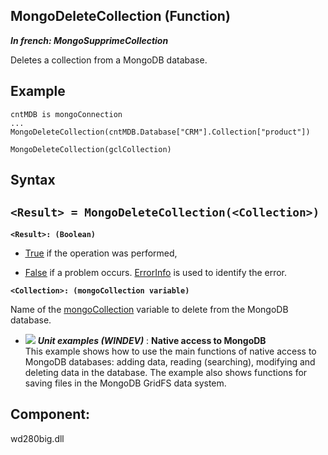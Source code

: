 


## MongoDeleteCollection (Function)

***In french: MongoSupprimeCollection***



<a name="XUse"></a>
<a name="Use"></a>
<a name="description"></a>
Deletes a collection from a MongoDB database.


<a name="Example1"></a>
<a name="sample_code"></a>

## Example


```wl
cntMDB is mongoConnection
...
MongoDeleteCollection(cntMDB.Database["CRM"].Collection["product"])
```
<a name="Example2"></a>

```wl
MongoDeleteCollection(gclCollection)
```

<a name="XSYNTAX"></a>

## Syntax
<a name="SYNTAX1"></a>

`<Result> = MongoDeleteCollection(<Collection>)`
---

**`<Result>: (Boolean)`**



- <u><u><u><u>True</u></u></u></u> if the operation was performed,

- <u><u><u><u>False</u></u></u></u> if a problem occurs. [ErrorInfo](../WDLang1/3013008.md) is used to identify the error.




**`<Collection>: (mongoCollection variable)`**

Name of the [mongoCollection](../WDLang4/1000022411.md) variable to delete from the MongoDB database.




- ![](https://doc.pcsoft.fr/en-US/images/image.awp?langid=3&name=NativeaccesstoMongoDB.gif) ***Unit examples (WINDEV)*** : **Native access to MongoDB** <br>This example shows how to use the main functions of native access to MongoDB databases: adding data, reading (searching), modifying and deleting data in the database. The example also shows functions for saving files in the MongoDB GridFS data system.



<a name="XComponent"></a>

## Component:
wd280big.dll
